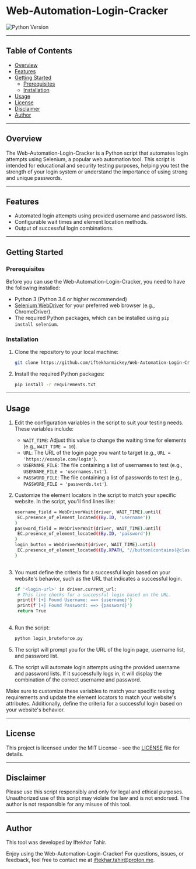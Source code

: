# Web-Automation-Login-Cracker

![Python Version](https://img.shields.io/badge/Python-3.6%2B-blue)

---

## Table of Contents

- [Overview](#overview)
- [Features](#features)
- [Getting Started](#getting-started)
  - [Prerequisites](#prerequisites)
  - [Installation](#installation)
- [Usage](#usage)
- [License](#license)
- [Disclaimer](#disclaimer)
- [Author](#author)

---

## Overview

The Web-Automation-Login-Cracker is a Python script that automates login attempts using Selenium, a popular web automation tool. This script is intended for educational and security testing purposes, helping you test the strength of your login system or understand the importance of using strong and unique passwords.

---

## Features

- Automated login attempts using provided username and password lists.
- Configurable wait times and element location methods.
- Output of successful login combinations.

---

## Getting Started

### Prerequisites

Before you can use the Web-Automation-Login-Cracker, you need to have the following installed:

- Python 3 (Python 3.6 or higher recommended)
- [Selenium WebDriver](https://selenium-python.readthedocs.io/installation.html#drivers) for your preferred web browser (e.g., ChromeDriver).
- The required Python packages, which can be installed using `pip install selenium`.

### Installation

1. Clone the repository to your local machine:

   ```bash
   git clone https://github.com/iftekharmickey/Web-Automation-Login-Cracker.git

2. Install the required Python packages:

   ```bash
   pip install -r requirements.txt

---

## Usage

1. Edit the configuration variables in the script to suit your testing needs. These variables include:

   - `WAIT_TIME`: Adjust this value to change the waiting time for elements (e.g., `WAIT_TIME = 10`).
   - `URL`: The URL of the login page you want to target (e.g., `URL = 'https://example.com/login'`).
   - `USERNAME_FILE`: The file containing a list of usernames to test (e.g., `USERNAME_FILE = 'usernames.txt'`).
   - `PASSWORD_FILE`: The file containing a list of passwords to test (e.g., `PASSWORD_FILE = 'passwords.txt'`).

2. Customize the element locators in the script to match your specific website. In the script, you'll find lines like:

   ```bash
   username_field = WebDriverWait(driver, WAIT_TIME).until(
    EC.presence_of_element_located((By.ID, 'username'))
   )
   password_field = WebDriverWait(driver, WAIT_TIME).until(
    EC.presence_of_element_located((By.ID, 'password'))
   )
   login_button = WebDriverWait(driver, WAIT_TIME).until(
    EC.presence_of_element_located((By.XPATH, "//button[contains(@class, 'btn-outline-primary') and contains(@class, 'm-2')]"))
   )
 
3. You must define the criteria for a successful login based on your website's behavior, such as the URL that indicates a successful login.

   ```bash
   if '<login-url>' in driver.current_url:
    # This line checks for a successful login based on the URL.
    print(f'[+] Found Username: ==> {username}')
    print(f'[+] Found Password: ==> {password}')
    return True
  
6. Run the script:

   ```bash
   python login_bruteforce.py

7. The script will prompt you for the URL of the login page, username list, and password list.
8. The script will automate login attempts using the provided username and password lists. If it successfully logs in, it will display the combination of the correct username and password.

Make sure to customize these variables to match your specific testing requirements and update the element locators to match your website's attributes. Additionally, define the criteria for a successful login based on your website's behavior.

---

## License

This project is licensed under the MIT License - see the [LICENSE](https://github.com/iftekharmickey/Web-Automation-Login-Cracker/blob/main/LICENSE) file for details.

---

## Disclaimer

Please use this script responsibly and only for legal and ethical purposes. Unauthorized use of this script may violate the law and is not endorsed. The author is not responsible for any misuse of this tool.

---

## Author

This tool was developed by Iftekhar Tahir.

Enjoy using the Web-Automation-Login-Cracker! For questions, issues, or feedback, feel free to contact me at iftekhar.tahir@proton.me.
